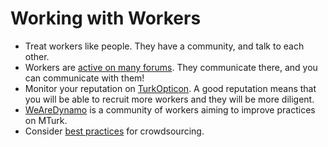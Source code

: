 # Working with Workers

- Treat workers like people. They have a community, and talk to each other.
- Workers are [active on many forums][ygsv16]. They communicate there, and you can communicate with them!
- Monitor your reputation on [TurkOpticon][to]. A good reputation means that 
you will be able to recruit more workers and they will be more diligent.
- [WeAreDynamo] is a community of workers aiming to improve practices on MTurk.  
- Consider [best practices][bp] for crowdsourcing. 

[ygsv16]: http://people.seas.harvard.edu/~myin/WWW-16/turker_network1.pdf 
[to]: https://turkopticon.ucsd.edu 
[WeAreDynamo]: http://www.wearedynamo.org/
[bp]: http://wiki.wearedynamo.org/index.php/Guidelines_for_Academic_Requesters
